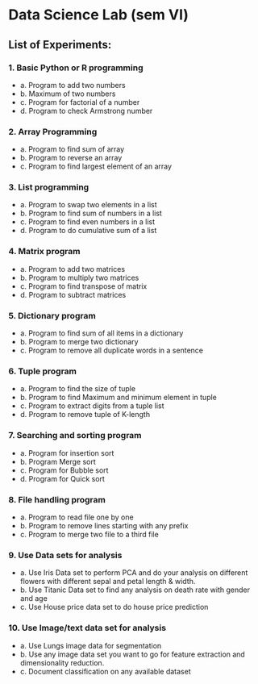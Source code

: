 # Data Science Lab (sem VI)

## List of Experiments:

### 1. Basic Python or R programming

- a. Program to add two numbers
- b. Maximum of two numbers
- c. Program for factorial of a number
- d. Program to check Armstrong number

### 2. Array Programming

- a. Program to find sum of array
- b. Program to reverse an array
- c. Program to find largest element of an array

### 3. List programming

- a. Program to swap two elements in a list
- b. Program to find sum of numbers in a list
- c. Program to find even numbers in a list
- d. Program to do cumulative sum of a list

### 4. Matrix program

- a. Program to add two matrices
- b. Program to multiply two matrices
- c. Program to find transpose of matrix
- d. Program to subtract matrices

### 5. Dictionary program

- a. Program to find sum of all items in a dictionary
- b. Program to merge two dictionary
- c. Program to remove all duplicate words in a sentence

### 6. Tuple program

- a. Program to find the size of tuple
- b. Program to find Maximum and minimum element in tuple
- c. Program to extract digits from a tuple list
- d. Program to remove tuple of K-length

### 7. Searching and sorting program

- a. Program for insertion sort
- b. Program Merge sort
- c. Program for Bubble sort
- d. Program for Quick sort

### 8. File handling program

- a. Program to read file one by one
- b. Program to remove lines starting with any prefix
- c. Program to merge two file to a third file

### 9. Use Data sets for analysis

- a. Use Iris Data set to perform PCA and do your analysis on different flowers with different sepal and petal length & width.
- b. Use Titanic Data set to find any analysis on death rate with gender and age
- c. Use House price data set to do house price prediction

### 10. Use Image/text data set for analysis

- a. Use Lungs image data for segmentation
- b. Use any image data set you want to go for feature extraction and dimensionality reduction.
- c. Document classification on any available dataset
